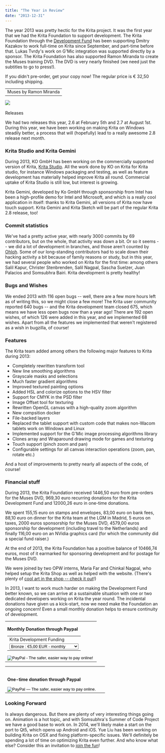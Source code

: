 ```yaml
---
title: "The Year in Review"
date: "2013-12-31"
---
```


The year 2013 was pretty hectic for the Krita project. It was the first year that we had the Krita Foundation to support development. The Krita Foundation through the [Development Fund](http://krita.org/support-krita#general) has been supporting Dmitry Kazakov to work full-time on Krita since September, and part-time before that. Lukas Tvrdy's work on G'Mic integration was supported directly by a sponsor. The Krita Foundation has also supported Ramon Miranda to create the Muses training DVD. The DVD is very nearly finished (we need just the subtitles to go to press!).

If you didn't pre-order, get your copy now! The regular price is € 32,50 including shipping.

<table><tbody><tr><td>Muses by Ramon Miranda</td></tr></tbody></table>

 ![](/images/posts/2013/pixel.gif)

Releases

We had two releases this year, 2.6 at February 5th and 2.7 at August 1st. During this year, we have been working on making Krita on Windows steadily better, a process that will (hopefully) lead to a really awesome 2.8 release next month.

### Krita Studio and Krita Gemini

During 2013, KO GmbH has been working on the commercially supported version of Krita, [Krita Studio](http://www.kritastudio.com). All the work done by KO on Krita for Krita studio, for instance Windows packaging and testing, as well as feature development has materially helped improve Krita all round. Commercial uptake of Krita Studio is still low, but interest is growing.

Krita Gemini, developed by Ko GmbH through sponsorship from Intel has been a high-profile demo for Intel and Microsoft, and which is a really cool application in itself: thanks to Krita Gemini, all versions of Krita now have touch support. Krita Gemini and Krita Sketch will be part of the regular Krita 2.8 release, too!

### Commit statistics

We've had a pretty active year, with nearly 3000 commits by 69 contributors, but on the whole, that activity was down a bit. Or so it seems -- we did a lot of development in branches, and those aren't counted by [Ohloh](http://www.ohloh.net/p/krita). Some of our long-standing contributors had to scale down their hacking activity a bit because of family reasons or study, but in this year, we had several people who worked on Krita for the first time: among others Salil Kapur, Christer Stenbrenden, Salil Nagpal, Sascha Suelzer, Juan Palacios and Somsubhra Bairi. Krita development is pretty healthy!

### Bugs and Wishes

We ended 2013 with 116 open bugs -- well, there are a few more hours left as of writing this, so we might close a few more! The Krita user community reported 640 bugs -- and the Krita development team closed 675, which means we have less open bugs now than a year ago! There are 192 open wishes, of which 126 were added in this year, and we implemented 68 wishes. Apart from all the features we implemented that weren't registered as a wish in bugzilla, of course!

### Features

The Krita team added among others the following major features to Krita during 2013:

- Completely rewritten transform tool
- New line smoothing algorithms
- Grayscale masks and selections
- Much faster gradient algorithms
- Improved textured painting options
- Added HSL and colorize options to the HSV filter
- Support for CMYK in the PSD filter
- Image Offset tool for texturing
- Rewritten OpenGL canvas with a high-quality zoom algorithm
- New compsition docker
- File-backed layers
- Replaced the tablet support with custom code that makes non-Wacom tablets work on Windows and Linux
- Implemented support for the G'Mic image processing algorithms library
- Clones array and Wraparound drawing mode for games and texturing
- Touch support (pinch zoom and pan)
- Configurable settings for all canvas interaction operations (zoom, pan, rotate etc.)

And a host of improvements to pretty nearly all aspects of the code, of course!

### Financial stuff

During 2013, the Krita Foundation received 1446,50 euro from pre-orders for the Muses DVD, 969,30 euro recurring donations for the Krita Development Fund and 12000,26 euro in one-time donations.

We spent 155,15 euro on stamps and envelopes, 83,00 euro on bank fees, 88,10 euro on dinner for the Krita team at the LGM in Madrid, 5 euros on taxes, 2000 euros sponsorship for the Muses DVD, 4579,00 euros sponsorship for development (including travel to the Netherlands) and finally 116,00 euro on an NVidia graphics card (for which the community did a special fund raiser.)

At the end of 2013, the Krita Foundation has a positive balance of 10466,74 euros, most of it earmarked for sponsoring development and for postage for the Muses DVD.

We were joined by two OPW interns, Maria Far and Chinkal Nagpal, who helped setup the Krita Shop as well as helped with the website. (There's plenty of [cool art in the shop -- check it out](http://www.zazzle.com/kritashop)!)

In 2013, I want to work much harder on making the Development Fund better known, so we can arrive at a sustainable situation with one or two dedicated developers working on Krita the year round. The incidental donations have given us a kick-start, now we need make the Foundation an ongoing concern! Even a small monthly donation helps to ensure continuity of development.

<table cellspacing="10"><tbody><tr><td valign="top"><p><strong>Monthly Donation through Paypal</strong></p><form action="https://www.paypal.com/cgi-bin/webscr" method="post"><table><tbody><tr><td>Krita Development Funding</td></tr><tr><td><select name="os0"><option value="Bronze">Bronze : €5,00 EUR - monthly</option> <option value="Sliver">Sliver : €10,00 EUR - monthly</option> <option value="Gold">Gold : €25,00 EUR - monthly</option> <option value="Platinum">Platinum : €100,00 EUR - monthly</option> <option value="Diamond">Diamond : €250,00 EUR - monthly</option></select></td></tr></tbody></table><input type="image" name="submit" src="https://www.paypalobjects.com/en_US/i/btn/btn_subscribeCC_LG.gif" alt="PayPal - The safer, easier way to pay online!"> <img src="images/pixel.gif" border="0" alt="" width="1" height="1"></form></td></tr></tbody></table>

<table cellspacing="10"><tbody><tr><td valign="top"><br><p><strong>One-time donation through Paypal</strong></p><form action="https://www.paypal.com/cgi-bin/webscr" method="post"><input type="image" name="submit" src="https://www.paypalobjects.com/en_US/GB/i/btn/btn_donateCC_LG.gif" alt="PayPal — The safer, easier way to pay online."> <img src="images/pixel.gif" border="0" alt="" width="1" height="1"></form></td><td valign="top"><p>&nbsp;</p><p>&nbsp;</p></td></tr></tbody></table>

### Looking Forward

Is always dangerous. But there are plenty of very interesting things going on. Animation is a hot topic, and with Somsubhra's Summer of Code Project we have a good base to work on. In 2014, we'll likely make a start on the port to Qt5, which opens up Android and iOS. Yue Liu has been working on building Krita on OSX and fixing platform-specific issues. We'll definitely be spending a lot of time on optimizing Krita even further. And who know what else? Consider this an invitation to [join the fun](http://krita.org/join-krita)!
